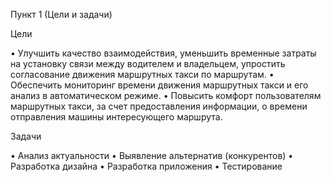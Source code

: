 Пункт 1 (Цели и задачи)

Цели

•	Улучшить качество взаимодействия, уменьшить временные затраты на установку связи между водителем и владельцем, упростить согласование движения маршрутных такси по маршрутам.
•	Обеспечить мониторинг времени движения маршрутных такси и его анализ в автоматическом режиме.
•	Повысить комфорт пользователям маршрутных такси, за счет предоставления информации, о времени отправления машины интересующего маршрута.

Задачи

•	Анализ актуальности
•	Выявление альтернатив (конкурентов)
•	Разработка дизайна
•	Разработка приложения
•	Тестирование